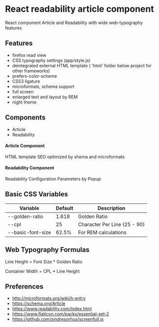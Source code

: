 # React readability article component

React component Article and Readability with wide web-typography features

## Features

- firefox read view
- CSS typography settings (app/style.js)
- deintegrated external HTML template ( 'html' folder below project for other frameworks)
- prefers-color-scheme
- CSS3 ligature
- microformats, schema support
- full screen
- enlarged text and layout by REM
- night theme


## Components

- Article
- Readability

#### Article Component
HTML template SEO optimized by shema and microformats

#### Readability Component
Readability Configuration Parameters by Popup


## Basic CSS Variables

| Variable          | Default | Description                  |
|-------------------|---------|------------------------------|
| --golden-ratio    | 1.618   | Golden Ratio                 |
| --cpl             | 25      | Character Per Line (25 - 90) |
| --basic-font-size | 62.5%   | For REM calculations         |


## Web Typography Formulas

Line Height = Font Size * Golden Ratio

Container Width = CPL * Line Height


## Preferences

- http://microformats.org/wiki/h-entry
- https://schema.org/Article
- https://www.readability.com/index.html
- https://www.flaticon.com/packs/essential-set-2
- https://github.com/sindresorhus/screenfull.js
